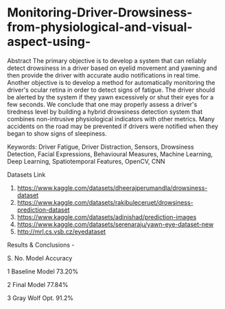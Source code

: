 # Monitoring-Driver-Drowsiness-from-physiological-and-visual-aspect-using-

Abstract
The primary objective is to develop a system that can reliably detect drowsiness in a driver based on eyelid movement and yawning and then provide the driver with accurate audio notifications in real time. 
Another objective is to develop a method for automatically monitoring the driver's ocular retina in order to detect signs of fatigue. The driver should be alerted by the system if they yawn excessively or shut their eyes for a few seconds.
We conclude that one may properly assess a driver's tiredness level by building a hybrid drowsiness detection system that combines non-intrusive physiological indicators with other metrics. Many accidents on the road may be prevented if drivers were notified when they began to show signs of sleepiness.

Keywords:
Driver Fatigue, Driver Distraction, Sensors, Drowsiness Detection, Facial Expressions, Behavioural Measures, Machine Learning, Deep Learning, Spatiotemporal Features, OpenCV, CNN


Datasets Link

1. https://www.kaggle.com/datasets/dheerajperumandla/drowsiness-dataset
2. https://www.kaggle.com/datasets/rakibuleceruet/drowsiness-prediction-dataset
3. https://www.kaggle.com/datasets/adinishad/prediction-images
4. https://www.kaggle.com/datasets/serenaraju/yawn-eye-dataset-new
5. http://mrl.cs.vsb.cz/eyedataset


Results & Conclusions -

S. No.	Model	        Accuracy

1	    Baseline Model	73.20%

2	    Final Model	    77.84%

3     Gray Wolf Opt.  91.2%
